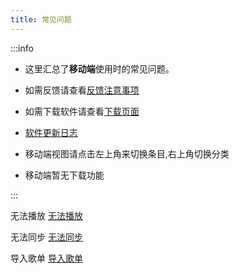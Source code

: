 ```yaml
---
title: 常见问题
---
```


:::info

- 这里汇总了**移动端**使用时的常见问题。

- 如需反馈请查看[反馈注意事项](../../report/)

- 如需下载软件请查看[下载页面](../../download/)

- [软件更新日志](https://github.com/lyswhut/lx-music-mobile/blob/master/CHANGELOG.md)

- 移动端视图请点击左上角来切换条目,右上角切换分类

- 移动端暂无下载功能

:::

无法播放 [无法播放](./play/cannot-play.md)

无法同步 [无法同步](./sync-backup/sync.md)

导入歌单 [导入歌单](./songlist/open.md)
